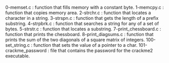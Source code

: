 0-memset.c : function that fills memory with a constant byte. 1-memcpy.c : function that copies memory area. 2-strchr.c : function that locates a character in a string. 3-strspn.c : function that gets the length of a prefix substring. 4-strpbrk.c : function that searches a string for any of a set of bytes. 5-strstr.c : function that locates a substring. 7-print_chessboard.c : function that prints the chessboard. 8-print_diagsums.c : function that prints the sum of the two diagonals of a square matrix of integers. 100-set_string.c : function that sets the value of a pointer to a char. 101-crackme_password : file that contains the password for the crackme2 executable.
